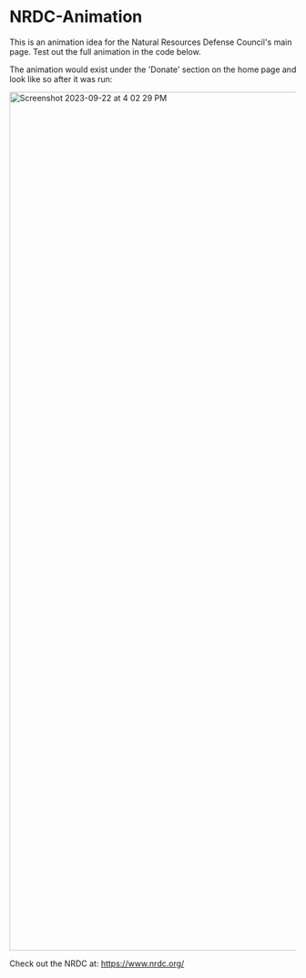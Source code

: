 # NRDC-Animation

This is an animation idea for the Natural Resources Defense Council's main page. Test out the full animation in the code below.

The animation would exist under the 'Donate' section on the home page and look like so after it was run:

<img width="1506" alt="Screenshot 2023-09-22 at 4 02 29 PM" src="https://github.com/jlemenager/NRDC-Animation-Idea/assets/131897602/1cf9c085-a110-4646-829c-13c5191da239">

Check out the NRDC at: https://www.nrdc.org/
